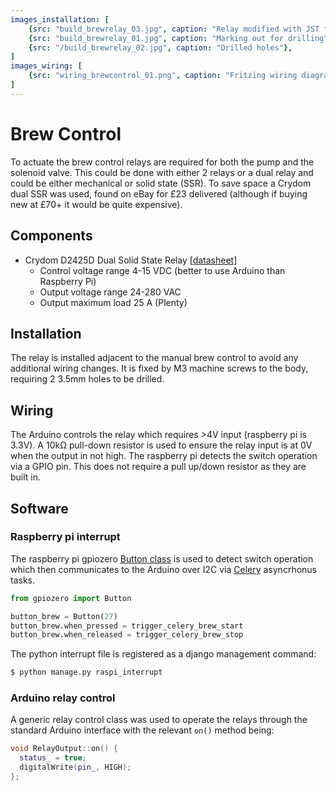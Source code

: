 ```yaml
---
images_installation: [
    {src: "build_brewrelay_03.jpg", caption: "Relay modified with JST female connector"},
    {src: "build_brewrelay_01.jpg", caption: "Marking out for drilling"},
    {src: "/build_brewrelay_02.jpg", caption: "Drilled holes"},
]
images_wiring: [
    {src: "wiring_brewcontrol_01.png", caption: "Fritzing wiring diagram for brew control"},
]
---
```


# Brew Control
To actuate the brew control relays are required for both the pump and the solenoid valve. This could be done with either 2 relays or a dual relay and could be either mechanical or solid state (SSR). To save space a Crydom dual SSR was used, found on eBay for £23 delivered (although if buying new at £70+ it would be quite expensive).

## Components
* Crydom D2425D Dual Solid State Relay [[datasheet](http://www.crydom.com/en/products/catalog/dual-series-ac-panel-mount.pdf)]
    * Control voltage range 4-15 VDC (better to use Arduino than Raspberry Pi)
    * Output voltage range 24-280 VAC
    * Output maximum load 25 A (Plenty)

## Installation
The relay is installed adjacent to the manual brew control to avoid any additional wiring changes. It is fixed by M3 machine screws to the body, requiring 2 3.5mm holes to be drilled.

<DocsImageLayout :images="$frontmatter.images_installation" srcBase="/silvia/assets/build/"></DocsImageLayout>

## Wiring
The Arduino controls the relay which requires >4V input (raspberry pi is 3.3V). A 10k&#8486; pull-down resistor is used to ensure the relay input is at 0V when the output in not high. The raspberry pi detects the switch operation via a GPIO pin. This does not require a pull up/down resistor as they are built in.

<DocsImageLayout :images="$frontmatter.images_wiring" size="lg" srcBase="/silvia/assets/build/"></DocsImageLayout>

## Software

### Raspberry pi interrupt
The raspberry pi gpiozero [Button class](https://gpiozero.readthedocs.io/en/stable/api_input.html#gpiozero.Button) is used to detect switch operation which then communicates to the Arduino over I2C via [Celery](https://github.com/celery/celery) asyncrhonus tasks.

```python
from gpiozero import Button

button_brew = Button(27)
button_brew.when_pressed = trigger_celery_brew_start
button_brew.when_released = trigger_celery_brew_stop
```

The python interrupt file is registered as a django management command:
```bash
$ python manage.py raspi_interrupt
```

### Arduino relay control
A generic relay control class was used to operate the relays through the standard Arduino interface with the relevant `on()` method being:
```cpp
void RelayOutput::on() {
  status_ = true;
  digitalWrite(pin_, HIGH);
};

```